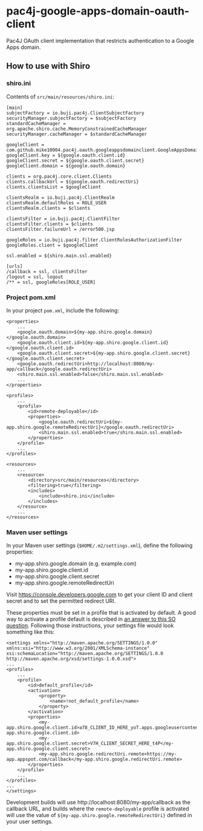 # pac4j-google-apps-domain-oauth-client
Pac4J OAuth client implementation that restricts authentication to a Google 
Apps domain.

## How to use with Shiro

### shiro.ini

Contents of `src/main/resources/shiro.ini`:

    [main] 
    subjectFactory = io.buji.pac4j.ClientSubjectFactory
    securityManager.subjectFactory = $subjectFactory
    standardCacheManager = org.apache.shiro.cache.MemoryConstrainedCacheManager
    securityManager.cacheManager = $standardCacheManager

    googleClient = com.github.mike10004.pac4j.oauth.googleappsdomainclient.GoogleAppsDomainClient
    googleClient.key = ${google.oauth.client.id}
    googleClient.secret = ${google.oauth.client.secret}
    googleClient.domain = ${google.oauth.domain}

    clients = org.pac4j.core.client.Clients
    clients.callbackUrl = ${google.oauth.redirectUri}
    clients.clientsList = $googleClient

    clientsRealm = io.buji.pac4j.ClientRealm
    clientsRealm.defaultRoles = ROLE_USER
    clientsRealm.clients = $clients

    clientsFilter = io.buji.pac4j.ClientFilter
    clientsFilter.clients = $clients
    clientsFilter.failureUrl = /error500.jsp

    googleRoles = io.buji.pac4j.filter.ClientRolesAuthorizationFilter
    googleRoles.client = $googleClient

    ssl.enabled = ${shiro.main.ssl.enabled}

    [urls] 
    /callback = ssl, clientsFilter
    /logout = ssl, logout
    /** = ssl, googleRoles[ROLE_USER]

### Project pom.xml    
    
In your project `pom.xml`, include the following:

    <properties>
        ...
        <google.oauth.domain>${my-app.shiro.google.domain}</google.oauth.domain>
        <google.oauth.client.id>${my-app.shiro.google.client.id}</google.oauth.client.id>
        <google.oauth.client.secret>${my-app.shiro.google.client.secret}</google.oauth.client.secret>
        <google.oauth.redirectUri>http://localhost:8080/my-app/callback</google.oauth.redirectUri>
        <shiro.main.ssl.enabled>false</shiro.main.ssl.enabled>
        ...
    </properties>

    <profiles>
        ...
        <profile>
            <id>remote-deployable</id>
            <properties>
                <google.oauth.redirectUri>${my-app.shiro.google.remoteRedirectUri}</google.oauth.redirectUri>
                <shiro.main.ssl.enabled>true</shiro.main.ssl.enabled>
            </properties>
        </profile>
        ...
    </profiles>
    
    <resources>
        ...
        <resource>
            <directory>src/main/resources</directory>
            <filtering>true</filtering>
            <includes>
                <include>shiro.ini</include>
            </includes>
        </resource>
        ...
    </resources>

### Maven user settings
    
In your Maven user settings (`$HOME/.m2/settings.xml`), define the following
properties:

* my-app.shiro.google.domain (e.g. example.com)
* my-app.shiro.google.client.id
* my-app.shiro.google.client.secret
* my-app.shiro.google.remoteRedirectUri

Visit https://console.developers.google.com to get your client ID and client
secret and to set the permitted redirect URI. 

These properties must be set in a profile that is activated by default. A good
way to activate a profile default is described in [an answer to this SO
question](http://stackoverflow.com/questions/5309379/how-to-keep-maven-profiles-which-are-activebydefault-active-even-if-another-prof). 
Following those instructions, your settings file would look something like this:

    <settings xmlns="http://maven.apache.org/SETTINGS/1.0.0" xmlns:xsi="http://www.w3.org/2001/XMLSchema-instance" xsi:schemaLocation="http://maven.apache.org/SETTINGS/1.0.0 http://maven.apache.org/xsd/settings-1.0.0.xsd">
    ...
    <profiles>
        ...
        <profile>
            <id>default_profile</id>
            <activation>
                <property>
                    <name>!not_default_profile</name>
                </property>
            </activation>
            <properties>
                <my-app.shiro.google.client.id>a78_CLIENT_ID_HERE_yoT.apps.googleusercontent.com</my-app.shiro.google.client.id>
                <my-app.shiro.google.client.secret>V7H_CLIENT_SECRET_HERE_t4P</my-app.shiro.google.client.secret>
                <my-app.shiro.google.redirectUri.remote>https://my-app.appspot.com/callback</my-app.shiro.google.redirectUri.remote>
            </properties>
        </profile>
        ...
    </profiles>
    ...
    </settings>


Development builds will use 
http://localhost:8080/my-app/callback as the callback 
URL, and builds where the `remote-deployable` profile is activated will use
the value of `${my-app.shiro.google.remoteRedirectUri}` defined in your user
settings.
